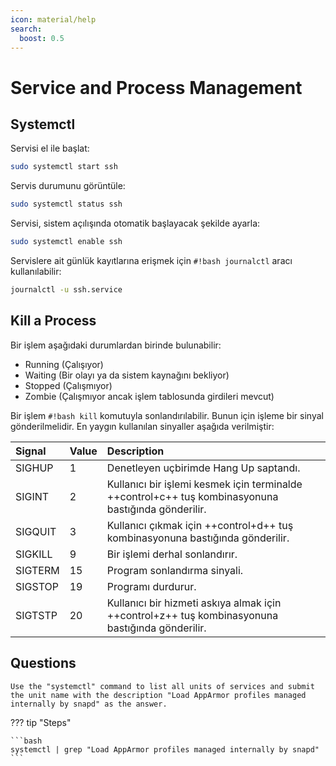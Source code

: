 ```yaml
---
icon: material/help
search:
  boost: 0.5
---
```


# Service and Process Management

## Systemctl

Servisi el ile başlat:

```bash
sudo systemctl start ssh
```

Servis durumunu görüntüle:

```bash
sudo systemctl status ssh
```

Servisi, sistem açılışında otomatik başlayacak şekilde ayarla:

```bash
sudo systemctl enable ssh
```

Servislere ait günlük kayıtlarına erişmek için `#!bash journalctl` aracı kullanılabilir:

```bash
journalctl -u ssh.service
```

## Kill a Process

Bir işlem aşağıdaki durumlardan birinde bulunabilir:

* Running (Çalışıyor)
* Waiting (Bir olayı ya da sistem kaynağını bekliyor)
* Stopped (Çalışmıyor)
* Zombie (Çalışmıyor ancak işlem tablosunda girdileri mevcut)

Bir işlem `#!bash kill` komutuyla sonlandırılabilir. Bunun için işleme bir sinyal gönderilmelidir. En yaygın kullanılan sinyaller aşağıda verilmiştir:

| Signal | Value | Description |
|:---|:---|:---|
| SIGHUP | 1 | Denetleyen uçbirimde Hang Up saptandı. |
| SIGINT | 2 | Kullanıcı bir işlemi kesmek için terminalde ++control+c++ tuş kombinasyonuna bastığında gönderilir. |
| SIGQUIT | 3 | Kullanıcı çıkmak için ++control+d++ tuş kombinasyonuna bastığında gönderilir. |
| SIGKILL | 9 | Bir işlemi derhal sonlandırır. |
| SIGTERM | 15 | Program sonlandırma sinyali. |
| SIGSTOP | 19 | Programı durdurur. |
| SIGTSTP | 20 | Kullanıcı bir hizmeti askıya almak için ++control+z++ tuş kombinasyonuna bastığında gönderilir. |

## Questions

```text
Use the "systemctl" command to list all units of services and submit the unit name with the description "Load AppArmor profiles managed internally by snapd" as the answer.
```

??? tip "Steps"

    ```bash
    systemctl | grep "Load AppArmor profiles managed internally by snapd"
    ```
